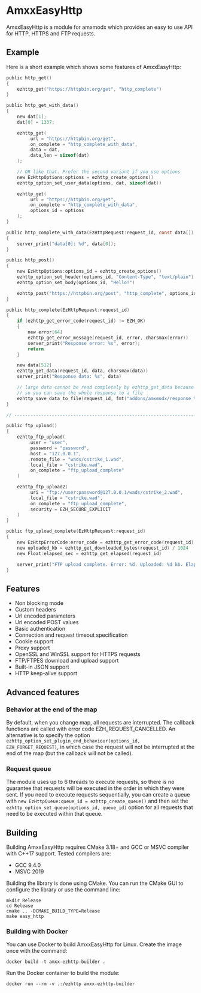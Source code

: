 AmxxEasyHttp
=======
AmxxEasyHttp is a module for amxmodx which provides an easy to use API for HTTP, HTTPS and FTP requests.

Example
-------
Here is a short example which shows some features of AmxxEasyHttp:

```c
public http_get()
{
    ezhttp_get("https://httpbin.org/get", "http_complete")
}

public http_get_with_data()
{
    new dat[1];
    dat[0] = 1337;

    ezhttp_get(
        .url = "https://httpbin.org/get", 
        .on_complete = "http_complete_with_data", 
        .data = dat, 
        .data_len = sizeof(dat)
    );

    // OR like that. Prefer the second variant if you use options
    new EzHttpOptions:options = ezhttp_create_options()
    ezhttp_option_set_user_data(options, dat, sizeof(dat))

    ezhttp_get(
        .url = "https://httpbin.org/get", 
        .on_complete = "http_complete_with_data", 
        .options_id = options
    );
}

public http_complete_with_data(EzHttpRequest:request_id, const data[])
{
    server_print("data[0]: %d", data[0]);
}

public http_post()
{
    new EzHttpOptions:options_id = ezhttp_create_options()
    ezhttp_option_set_header(options_id, "Content-Type", "text/plain")
    ezhttp_option_set_body(options_id, "Hello!")

    ezhttp_post("https://httpbin.org/post", "http_complete", options_id)
}

public http_complete(EzHttpRequest:request_id)
{
    if (ezhttp_get_error_code(request_id) != EZH_OK)
    {
        new error[64]
        ezhttp_get_error_message(request_id, error, charsmax(error))
        server_print("Response error: %s", error);
        return
    }

    new data[512]
    ezhttp_get_data(request_id, data, charsmax(data))
    server_print("Response data: %s", data)

    // large data cannot be read completely by ezhttp_get_data because of amxmodx's maximum array size limitation, 
    // so you can save the whole response to a file
    ezhttp_save_data_to_file(request_id, fmt("addons/amxmodx/response_%d.json", request_id))
}

// --------------------------------------------------------------------

public ftp_upload()
{
    ezhttp_ftp_upload(
        .user = "user", 
        .password = "password", 
        .host = "127.0.0.1", 
        .remote_file = "wads/cstrike_1.wad", 
        .local_file = "cstrike.wad", 
        .on_complete = "ftp_upload_complete"
    )

    ezhttp_ftp_upload2(
        .uri = "ftp://user:password@127.0.0.1/wads/cstrike_2.wad", 
        .local_file = "cstrike.wad", 
        .on_complete = "ftp_upload_complete",
        .security = EZH_SECURE_EXPLICIT
    )
}

public ftp_upload_complete(EzHttpRequest:request_id)
{
    new EzHttpErrorCode:error_code = ezhttp_get_error_code(request_id)
    new uploaded_kb = ezhttp_get_downloaded_bytes(request_id) / 1024
    new Float:elapsed_sec = ezhttp_get_elapsed(request_id)

    server_print("FTP upload complete. Error: %d. Uploaded: %d kb. Elapsed: %f sec", error_code, uploaded_kb, elapsed_sec)
}
```

## Features

* Non blocking mode
* Custom headers
* Url encoded parameters
* Url encoded POST values
* Basic authentication
* Connection and request timeout specification
* Cookie support
* Proxy support
* OpenSSL and WinSSL support for HTTPS requests
* FTP/FTPES download and upload support
* Built-in JSON support
* HTTP keep-alive support

## Advanced features

### Behavior at the end of the map
By default, when you change map, all requests are interrupted. The callback functions are called with error code EZH_REQUEST_CANCELLED.
An alternative is to specify the option ```ezhttp_option_set_plugin_end_behaviour(options_id, EZH_FORGET_REQUEST)```, in which case the request will not be interrupted at the end of the map (but the callback will not be called).

### Request queue
The module uses up to 6 threads to execute requests, so there is no guarantee that requests will be executed in the order in which they were sent.
If you need to execute requests sequentially, you can create a queue with ```new EzHttpQueue:queue_id = ezhttp_create_queue()``` and then set the ```ezhttp_option_set_queue(options_id, queue_id)``` option for all requests that need to be executed within that queue.

## Building

Building AmxxEasyHttp requires CMake 3.18+ and GCC or MSVC compiler with C++17 support. Tested compilers are:

* GCC 9.4.0
* MSVC 2019

Building the library is done using CMake. You can run the CMake GUI to configure the library or use the command line:

```
mkdir Release
cd Release
cmake .. -DCMAKE_BUILD_TYPE=Release
make easy_http
```

### Building with Docker

You can use Docker to build AmxxEasyHttp for Linux. Create the image once with the command:

```
docker build -t amxx-ezhttp-builder .
```

Run the Docker container to build the module:

```
docker run --rm -v .:/ezhttp amxx-ezhttp-builder
```
